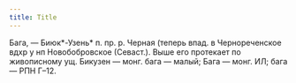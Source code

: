 ```yaml
---
title: Title
---
```


Бага, — Биюк*-Узень* п. пр. р. Черная (теперь впад. в Чернореченское вдхр у нп
Новобобровское (Севаст.). Выше его протекает по живописному ущ. Бикузен — монг.
бага — малый; Бага — монг. ИЛ; бага — РПН Г–12.
